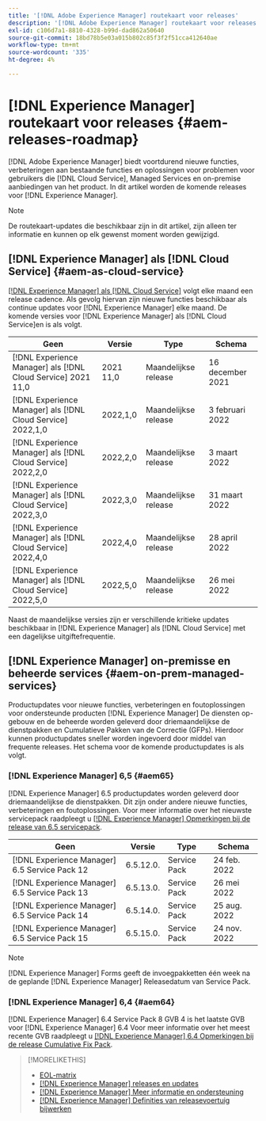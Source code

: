 ```yaml
---
title: '[!DNL Adobe Experience Manager] routekaart voor releases'
description: '[!DNL Adobe Experience Manager] routekaart voor releases'
exl-id: c106d7a1-8810-4328-b99d-dad862a50640
source-git-commit: 18bd78b5e03a015b802c85f3f2f51cca412640ae
workflow-type: tm+mt
source-wordcount: '335'
ht-degree: 4%

---
```


# [!DNL Experience Manager] routekaart voor releases {#aem-releases-roadmap}

[!DNL Adobe Experience Manager] biedt voortdurend nieuwe functies, verbeteringen aan bestaande functies en oplossingen voor problemen voor gebruikers die [!DNL Cloud Service], Managed Services en on-premise aanbiedingen van het product. In dit artikel worden de komende releases voor [!DNL Experience Manager].

>[!NOTE]
>
>De routekaart-updates die beschikbaar zijn in dit artikel, zijn alleen ter informatie en kunnen op elk gewenst moment worden gewijzigd.

## [!DNL Experience Manager] als [!DNL Cloud Service] {#aem-as-cloud-service}

[[!DNL Experience Manager] als [!DNL Cloud Service]](https://experienceleague.adobe.com/docs/experience-manager-cloud-service/release-notes/home.html) volgt elke maand een release cadence. Als gevolg hiervan zijn nieuwe functies beschikbaar als continue updates voor [!DNL Experience Manager] elke maand. De komende versies voor [!DNL Experience Manager] als [!DNL Cloud Service]en is als volgt.

| Geen | Versie | Type | Schema |
|---|---|---|---|
| [!DNL Experience Manager] als [!DNL Cloud Service] 2021 11,0 | 2021 11,0 | Maandelijkse release | 16 december 2021 |
| [!DNL Experience Manager] als [!DNL Cloud Service] 2022,1,0 | 2022,1,0 | Maandelijkse release | 3 februari 2022 |
| [!DNL Experience Manager] als [!DNL Cloud Service] 2022,2,0 | 2022,2,0 | Maandelijkse release | 3 maart 2022 |
| [!DNL Experience Manager] als [!DNL Cloud Service] 2022,3,0 | 2022,3,0 | Maandelijkse release | 31 maart 2022 |
| [!DNL Experience Manager] als [!DNL Cloud Service] 2022,4,0 | 2022,4,0 | Maandelijkse release | 28 april 2022 |
| [!DNL Experience Manager] als [!DNL Cloud Service] 2022,5,0 | 2022,5,0 | Maandelijkse release | 26 mei 2022 |

Naast de maandelijkse versies zijn er verschillende kritieke updates beschikbaar in [!DNL Experience Manager] als [!DNL Cloud Service] met een dagelijkse uitgiftefrequentie.

## [!DNL Experience Manager] on-premisse en beheerde services {#aem-on-prem-managed-services}

Productupdates voor nieuwe functies, verbeteringen en foutoplossingen voor ondersteunde producten [!DNL Experience Manager] De diensten op-gebouw en de beheerde worden geleverd door driemaandelijkse de dienstpakken en Cumulatieve Pakken van de Correctie (GFPs). Hierdoor kunnen productupdates sneller worden ingevoerd door middel van frequente releases. Het schema voor de komende productupdates is als volgt.

### [!DNL Experience Manager] 6,5 {#aem65}

[!DNL Experience Manager] 6.5 productupdates worden geleverd door driemaandelijkse de dienstpakken. Dit zijn onder andere nieuwe functies, verbeteringen en foutoplossingen. Voor meer informatie over het nieuwste servicepack raadpleegt u [[!DNL Experience Manager] Opmerkingen bij de release van 6.5 servicepack](https://experienceleague.adobe.com/docs/experience-manager-65/release-notes/service-pack/sp-release-notes.html).

| Geen | Versie | Type | Schema |
|---|---|---|---|
| [!DNL Experience Manager] 6.5 Service Pack 12 | 6.5.12.0. | Service Pack | 24 feb. 2022 |
| [!DNL Experience Manager] 6.5 Service Pack 13 | 6.5.13.0. | Service Pack | 26 mei 2022 |
| [!DNL Experience Manager] 6.5 Service Pack 14 | 6.5.14.0. | Service Pack | 25 aug. 2022 |
| [!DNL Experience Manager] 6.5 Service Pack 15 | 6.5.15.0. | Service Pack | 24 nov. 2022 |


>[!NOTE]
>
>[!DNL Experience Manager] Forms geeft de invoegpakketten één week na de geplande [!DNL Experience Manager] Releasedatum van Service Pack.

### [!DNL Experience Manager] 6,4 {#aem64}

[!DNL Experience Manager] 6.4 Service Pack 8 GVB 4 is het laatste GVB voor [!DNL Experience Manager] 6.4 Voor meer informatie over het meest recente GVB raadpleegt u [[!DNL Experience Manager] 6.4 Opmerkingen bij de release Cumulative Fix Pack](https://experienceleague.adobe.com/docs/experience-manager-64/release-notes/cfp-release-notes.html).

>[!MORELIKETHIS]
>
>* [EOL-matrix](https://helpx.adobe.com/support/programs/eol-matrix.html)
>* [[!DNL Experience Manager] releases en updates](https://helpx.adobe.com/experience-manager/aem-releases-updates.html)
>* [[!DNL Experience Manager] Meer informatie en ondersteuning](https://helpx.adobe.com/support/experience-manager.html)
>* [[!DNL Experience Manager] Definities van releasevoertuig bijwerken](/help/update-release-vehicle-definitions.md)

